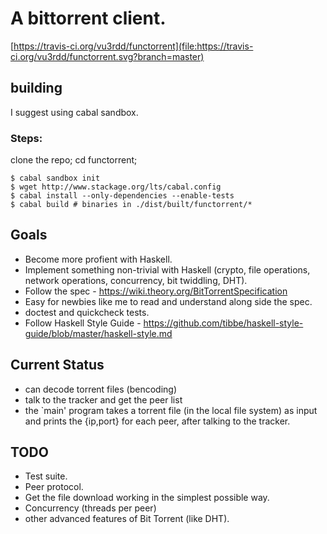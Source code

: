 # A bittorrent client.

[https://travis-ci.org/vu3rdd/functorrent](file:https://travis-ci.org/vu3rdd/functorrent.svg?branch=master)

## building

I suggest using cabal sandbox.

### Steps:

clone the repo; cd functorrent;

    $ cabal sandbox init
    $ wget http://www.stackage.org/lts/cabal.config
    $ cabal install --only-dependencies --enable-tests
    $ cabal build # binaries in ./dist/built/functorrent/*

## Goals

- Become more profient with Haskell.
- Implement something non-trivial with Haskell (crypto, file operations, network
  operations, concurrency, bit twiddling, DHT).
- Follow the spec - https://wiki.theory.org/BitTorrentSpecification
- Easy for newbies like me to read and understand along side the spec.
- doctest and quickcheck tests.
- Follow Haskell Style Guide - https://github.com/tibbe/haskell-style-guide/blob/master/haskell-style.md

## Current Status

- can decode torrent files (bencoding)
- talk to the tracker and get the peer list
- the `main' program takes a torrent file (in the local file system) as input and
  prints the {ip,port} for each peer, after talking to the tracker.

## TODO

*    Test suite.
*    Peer protocol.
*    Get the file download working in the simplest possible way.
*    Concurrency (threads per peer)
*    other advanced features of Bit Torrent (like DHT).
